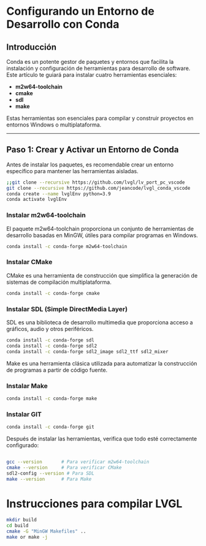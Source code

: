 # Configurando un Entorno de Desarrollo con Conda  

## Introducción  
Conda es un potente gestor de paquetes y entornos que facilita la instalación y configuración de herramientas para desarrollo de software. Este artículo te guiará para instalar cuatro herramientas esenciales:  

- **m2w64-toolchain**  
- **cmake**  
- **sdl**  
- **make**  

Estas herramientas son esenciales para compilar y construir proyectos en entornos Windows o multiplataforma.  

---

## Paso 1: Crear y Activar un Entorno de Conda  

Antes de instalar los paquetes, es recomendable crear un entorno específico para mantener las herramientas aisladas.  

```bash
;;git clone --recursive https://github.com/lvgl/lv_port_pc_vscode
git clone --recursive https://github.com/jeancode/lvgl_conda_vscode
conda create --name lvglEnv python=3.9
conda activate lvglEnv  
```

### Instalar m2w64-toolchain
El paquete m2w64-toolchain proporciona un conjunto de herramientas de desarrollo basadas en MinGW, útiles para compilar programas en Windows.
```bash  
conda install -c conda-forge m2w64-toolchain  
```
### Instalar CMake
CMake es una herramienta de construcción que simplifica la generación de sistemas de compilación multiplataforma.
```bash  
conda install -c conda-forge cmake
```
### Instalar SDL (Simple DirectMedia Layer)
SDL es una biblioteca de desarrollo multimedia que proporciona acceso a gráficos, audio y otros periféricos.
```bash  
conda install -c conda-forge sdl
conda install -c conda-forge sdl2
conda install -c conda-forge sdl2_image sdl2_ttf sdl2_mixer
```
Make es una herramienta clásica utilizada para automatizar la construcción de programas a partir de código fuente.
### Instalar Make
```bash  
conda install -c conda-forge make  
```


### Instalar GIT
```bash  
conda install -c conda-forge git  
```

Después de instalar las herramientas, verifica que todo esté correctamente configurado:
```bash  

gcc --version       # Para verificar m2w64-toolchain  
cmake --version     # Para verificar CMake  
sdl2-config --version # Para SDL  
make --version      # Para Make

```

# Instrucciones para compilar LVGL


```bash
mkdir build
cd build
cmake -G "MinGW Makefiles" ..
make or make -j 
```  

